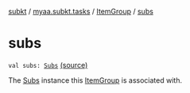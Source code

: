[subkt](../../index.md) / [myaa.subkt.tasks](../index.md) / [ItemGroup](index.md) / [subs](./subs.md)

# subs

`val subs: `[`Subs`](../-subs/index.md) [(source)](https://github.com/Myaamori/SubKt/blob/master/src/main/kotlin/myaa/subkt/tasks/tasks.kt#L269)

The [Subs](../-subs/index.md) instance this [ItemGroup](index.md) is associated with.

